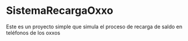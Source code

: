 # SistemaRecargaOxxo
Este es un proyecto simple que simula el proceso de recarga de saldo en teléfonos de los oxxos
